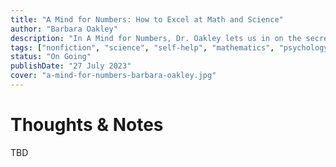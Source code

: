 ```yaml
---
title: "A Mind for Numbers: How to Excel at Math and Science"
author: "Barbara Oakley"
description: "In A Mind for Numbers, Dr. Oakley lets us in on the secrets to effectively learning math and science—secrets that even dedicated and successful students wish they’d known earlier."
tags: ["nonfiction", "science", "self-help", "mathematics", "psychology", "education"]
status: "On Going"
publishDate: "27 July 2023"
cover: "a-mind-for-numbers-barbara-oakley.jpg"
---
```


# Thoughts & Notes

TBD
